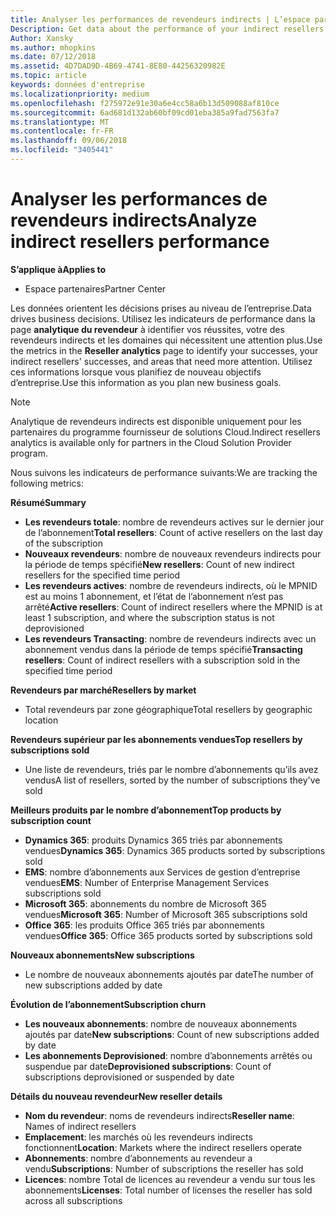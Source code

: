 ```yaml
---
title: Analyser les performances de revendeurs indirects | L’espace partenaires
Description: Get data about the performance of your indirect resellers.
Author: Xansky
ms.author: mhopkins
ms.date: 07/12/2018
ms.assetid: 4D7DAD9D-4B69-4741-8E80-44256320982E
ms.topic: article
keywords: données d'entreprise
ms.localizationpriority: medium
ms.openlocfilehash: f275972e91e30a6e4cc58a6b13d509088af810ce
ms.sourcegitcommit: 6ad681d132ab60bf09cd01eba385a9fad7563fa7
ms.translationtype: MT
ms.contentlocale: fr-FR
ms.lasthandoff: 09/06/2018
ms.locfileid: "3405441"
---
```

# <a name="analyze-indirect-resellers-performance"></a><span data-ttu-id="fa5e9-103">Analyser les performances de revendeurs indirects</span><span class="sxs-lookup"><span data-stu-id="fa5e9-103">Analyze indirect resellers performance</span></span> 

**<span data-ttu-id="fa5e9-104">S’applique à</span><span class="sxs-lookup"><span data-stu-id="fa5e9-104">Applies to</span></span>**
- <span data-ttu-id="fa5e9-105">Espace partenaires</span><span class="sxs-lookup"><span data-stu-id="fa5e9-105">Partner Center</span></span>

<span data-ttu-id="fa5e9-106">Les données orientent les décisions prises au niveau de l’entreprise.</span><span class="sxs-lookup"><span data-stu-id="fa5e9-106">Data drives business decisions.</span></span> <span data-ttu-id="fa5e9-107">Utilisez les indicateurs de performance dans la page **analytique du revendeur** à identifier vos réussites, votre des revendeurs indirects et les domaines qui nécessitent une attention plus.</span><span class="sxs-lookup"><span data-stu-id="fa5e9-107">Use the metrics in the **Reseller analytics** page to identify your successes, your indirect resellers' successes, and areas that need more attention.</span></span> <span data-ttu-id="fa5e9-108">Utilisez ces informations lorsque vous planifiez de nouveau objectifs d’entreprise.</span><span class="sxs-lookup"><span data-stu-id="fa5e9-108">Use this information as you plan new business goals.</span></span>

> [!NOTE]
> <span data-ttu-id="fa5e9-109">Analytique de revendeurs indirects est disponible uniquement pour les partenaires du programme fournisseur de solutions Cloud.</span><span class="sxs-lookup"><span data-stu-id="fa5e9-109">Indirect resellers analytics is available only for partners in the Cloud Solution Provider program.</span></span>

<span data-ttu-id="fa5e9-110">Nous suivons les indicateurs de performance suivants:</span><span class="sxs-lookup"><span data-stu-id="fa5e9-110">We are tracking the following metrics:</span></span>

**<span data-ttu-id="fa5e9-111">Résumé</span><span class="sxs-lookup"><span data-stu-id="fa5e9-111">Summary</span></span>**  
 - <span data-ttu-id="fa5e9-112">**Les revendeurs totale**: nombre de revendeurs actives sur le dernier jour de l’abonnement</span><span class="sxs-lookup"><span data-stu-id="fa5e9-112">**Total resellers**: Count of active resellers on the last day of the subscription</span></span>  
 - <span data-ttu-id="fa5e9-113">**Nouveaux revendeurs**: nombre de nouveaux revendeurs indirects pour la période de temps spécifié</span><span class="sxs-lookup"><span data-stu-id="fa5e9-113">**New resellers**: Count of new indirect resellers for the specified time period</span></span>  
 - <span data-ttu-id="fa5e9-114">**Les revendeurs actives**: nombre de revendeurs indirects, où le MPNID est au moins 1 abonnement, et l’état de l’abonnement n’est pas arrêté</span><span class="sxs-lookup"><span data-stu-id="fa5e9-114">**Active resellers**: Count of indirect resellers where the MPNID is at least 1 subscription, and where the subscription status is not deprovisioned</span></span>  
 - <span data-ttu-id="fa5e9-115">**Les revendeurs Transacting**: nombre de revendeurs indirects avec un abonnement vendus dans la période de temps spécifié</span><span class="sxs-lookup"><span data-stu-id="fa5e9-115">**Transacting resellers**: Count of indirect resellers with a subscription sold in the specified time period</span></span>  

**<span data-ttu-id="fa5e9-116">Revendeurs par marché</span><span class="sxs-lookup"><span data-stu-id="fa5e9-116">Resellers by market</span></span>**  
 - <span data-ttu-id="fa5e9-117">Total revendeurs par zone géographique</span><span class="sxs-lookup"><span data-stu-id="fa5e9-117">Total resellers by geographic location</span></span>  

**<span data-ttu-id="fa5e9-118">Revendeurs supérieur par les abonnements vendues</span><span class="sxs-lookup"><span data-stu-id="fa5e9-118">Top resellers by subscriptions sold</span></span>**
 - <span data-ttu-id="fa5e9-119">Une liste de revendeurs, triés par le nombre d’abonnements qu’ils avez vendus</span><span class="sxs-lookup"><span data-stu-id="fa5e9-119">A list of resellers, sorted by the number of subscriptions they've sold</span></span>  

**<span data-ttu-id="fa5e9-120">Meilleurs produits par le nombre d’abonnement</span><span class="sxs-lookup"><span data-stu-id="fa5e9-120">Top products by subscription count</span></span>**  
 - <span data-ttu-id="fa5e9-121">**Dynamics 365**: produits Dynamics 365 triés par abonnements vendues</span><span class="sxs-lookup"><span data-stu-id="fa5e9-121">**Dynamics 365**: Dynamics 365 products sorted by subscriptions sold</span></span>  
 - <span data-ttu-id="fa5e9-122">**EMS**: nombre d’abonnements aux Services de gestion d’entreprise vendues</span><span class="sxs-lookup"><span data-stu-id="fa5e9-122">**EMS**: Number of Enterprise Management Services subscriptions sold</span></span>  
 - <span data-ttu-id="fa5e9-123">**Microsoft 365**: abonnements du nombre de Microsoft 365 vendues</span><span class="sxs-lookup"><span data-stu-id="fa5e9-123">**Microsoft 365**: Number of Microsoft 365 subscriptions sold</span></span>  
 - <span data-ttu-id="fa5e9-124">**Office 365**: les produits Office 365 triés par abonnements vendues</span><span class="sxs-lookup"><span data-stu-id="fa5e9-124">**Office 365**: Office 365 products sorted by subscriptions sold</span></span>  

**<span data-ttu-id="fa5e9-125">Nouveaux abonnements</span><span class="sxs-lookup"><span data-stu-id="fa5e9-125">New subscriptions</span></span>**  
 - <span data-ttu-id="fa5e9-126">Le nombre de nouveaux abonnements ajoutés par date</span><span class="sxs-lookup"><span data-stu-id="fa5e9-126">The number of new subscriptions added by date</span></span>  

**<span data-ttu-id="fa5e9-127">Évolution de l’abonnement</span><span class="sxs-lookup"><span data-stu-id="fa5e9-127">Subscription churn</span></span>**  
 - <span data-ttu-id="fa5e9-128">**Les nouveaux abonnements**: nombre de nouveaux abonnements ajoutés par date</span><span class="sxs-lookup"><span data-stu-id="fa5e9-128">**New subscriptions**: Count of new subscriptions added by date</span></span>  
 - <span data-ttu-id="fa5e9-129">**Les abonnements Deprovisioned**: nombre d’abonnements arrêtés ou suspendue par date</span><span class="sxs-lookup"><span data-stu-id="fa5e9-129">**Deprovisioned subscriptions**: Count of subscriptions deprovisioned or suspended by date</span></span>  

**<span data-ttu-id="fa5e9-130">Détails du nouveau revendeur</span><span class="sxs-lookup"><span data-stu-id="fa5e9-130">New reseller details</span></span>**  
 - <span data-ttu-id="fa5e9-131">**Nom du revendeur**: noms de revendeurs indirects</span><span class="sxs-lookup"><span data-stu-id="fa5e9-131">**Reseller name**: Names of indirect resellers</span></span>  
 - <span data-ttu-id="fa5e9-132">**Emplacement**: les marchés où les revendeurs indirects fonctionnent</span><span class="sxs-lookup"><span data-stu-id="fa5e9-132">**Location**: Markets where the indirect resellers operate</span></span>  
 - <span data-ttu-id="fa5e9-133">**Abonnements**: nombre d’abonnements au revendeur a vendu</span><span class="sxs-lookup"><span data-stu-id="fa5e9-133">**Subscriptions**: Number of subscriptions the reseller has sold</span></span>  
 - <span data-ttu-id="fa5e9-134">**Licences**: nombre Total de licences au revendeur a vendu sur tous les abonnements</span><span class="sxs-lookup"><span data-stu-id="fa5e9-134">**Licenses**: Total number of licenses the reseller has sold across all subscriptions</span></span>  
  
  